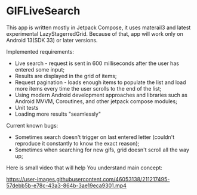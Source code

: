 
# GIFLiveSearch

This app is written mostly in Jetpack Compose, it uses materail3 and latest experimental LazyStagerredGrid.
Because of that, app will work only on Android 13(SDK 33) or later versions.

Implemented requirements:
- Live search - request is sent in 600 milliseconds after the user has entered some input;
- Results are displayed in the grid of items;
- Request pagination - loads enough items to populate the list and load more items every time the user scrolls to the end of the list;
- Using modern Android development approaches and libraries such as Android MVVM, Coroutines, and other jetpack compose modules;
- Unit tests
- Loading more results "seamlessly"

Current known bugs:
- Sometimes search doesn't trigger on last entered letter (couldn't reproduce it constantly to know the exact reason);
- Sometimes when searching for new gifs, grid doesn't scroll all the way up;

Here is small video that will help You understand main concept:

https://user-images.githubusercontent.com/46053138/211217495-57debb5b-e78c-43a3-864b-3ae19eca9301.mp4

